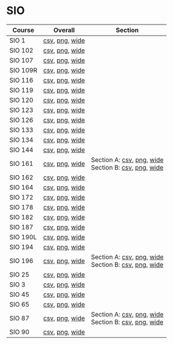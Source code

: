 # SIO

| Course | Overall | Section |
| ------ | ------- | ------- |
| SIO 1 | [csv](https://github.com/UCSD-Historical-Enrollment-Data/2025Winter/blob/main/overall/SIO%201.csv), [png](https://raw.githubusercontent.com/UCSD-Historical-Enrollment-Data/2025Winter/main/plot_overall/SIO%201.png), [wide](https://raw.githubusercontent.com/UCSD-Historical-Enrollment-Data/2025Winter/main/plot_overall_wide/SIO%201.png) |  |
| SIO 102 | [csv](https://github.com/UCSD-Historical-Enrollment-Data/2025Winter/blob/main/overall/SIO%20102.csv), [png](https://raw.githubusercontent.com/UCSD-Historical-Enrollment-Data/2025Winter/main/plot_overall/SIO%20102.png), [wide](https://raw.githubusercontent.com/UCSD-Historical-Enrollment-Data/2025Winter/main/plot_overall_wide/SIO%20102.png) |  |
| SIO 107 | [csv](https://github.com/UCSD-Historical-Enrollment-Data/2025Winter/blob/main/overall/SIO%20107.csv), [png](https://raw.githubusercontent.com/UCSD-Historical-Enrollment-Data/2025Winter/main/plot_overall/SIO%20107.png), [wide](https://raw.githubusercontent.com/UCSD-Historical-Enrollment-Data/2025Winter/main/plot_overall_wide/SIO%20107.png) |  |
| SIO 109R | [csv](https://github.com/UCSD-Historical-Enrollment-Data/2025Winter/blob/main/overall/SIO%20109R.csv), [png](https://raw.githubusercontent.com/UCSD-Historical-Enrollment-Data/2025Winter/main/plot_overall/SIO%20109R.png), [wide](https://raw.githubusercontent.com/UCSD-Historical-Enrollment-Data/2025Winter/main/plot_overall_wide/SIO%20109R.png) |  |
| SIO 116 | [csv](https://github.com/UCSD-Historical-Enrollment-Data/2025Winter/blob/main/overall/SIO%20116.csv), [png](https://raw.githubusercontent.com/UCSD-Historical-Enrollment-Data/2025Winter/main/plot_overall/SIO%20116.png), [wide](https://raw.githubusercontent.com/UCSD-Historical-Enrollment-Data/2025Winter/main/plot_overall_wide/SIO%20116.png) |  |
| SIO 119 | [csv](https://github.com/UCSD-Historical-Enrollment-Data/2025Winter/blob/main/overall/SIO%20119.csv), [png](https://raw.githubusercontent.com/UCSD-Historical-Enrollment-Data/2025Winter/main/plot_overall/SIO%20119.png), [wide](https://raw.githubusercontent.com/UCSD-Historical-Enrollment-Data/2025Winter/main/plot_overall_wide/SIO%20119.png) |  |
| SIO 120 | [csv](https://github.com/UCSD-Historical-Enrollment-Data/2025Winter/blob/main/overall/SIO%20120.csv), [png](https://raw.githubusercontent.com/UCSD-Historical-Enrollment-Data/2025Winter/main/plot_overall/SIO%20120.png), [wide](https://raw.githubusercontent.com/UCSD-Historical-Enrollment-Data/2025Winter/main/plot_overall_wide/SIO%20120.png) |  |
| SIO 123 | [csv](https://github.com/UCSD-Historical-Enrollment-Data/2025Winter/blob/main/overall/SIO%20123.csv), [png](https://raw.githubusercontent.com/UCSD-Historical-Enrollment-Data/2025Winter/main/plot_overall/SIO%20123.png), [wide](https://raw.githubusercontent.com/UCSD-Historical-Enrollment-Data/2025Winter/main/plot_overall_wide/SIO%20123.png) |  |
| SIO 126 | [csv](https://github.com/UCSD-Historical-Enrollment-Data/2025Winter/blob/main/overall/SIO%20126.csv), [png](https://raw.githubusercontent.com/UCSD-Historical-Enrollment-Data/2025Winter/main/plot_overall/SIO%20126.png), [wide](https://raw.githubusercontent.com/UCSD-Historical-Enrollment-Data/2025Winter/main/plot_overall_wide/SIO%20126.png) |  |
| SIO 133 | [csv](https://github.com/UCSD-Historical-Enrollment-Data/2025Winter/blob/main/overall/SIO%20133.csv), [png](https://raw.githubusercontent.com/UCSD-Historical-Enrollment-Data/2025Winter/main/plot_overall/SIO%20133.png), [wide](https://raw.githubusercontent.com/UCSD-Historical-Enrollment-Data/2025Winter/main/plot_overall_wide/SIO%20133.png) |  |
| SIO 134 | [csv](https://github.com/UCSD-Historical-Enrollment-Data/2025Winter/blob/main/overall/SIO%20134.csv), [png](https://raw.githubusercontent.com/UCSD-Historical-Enrollment-Data/2025Winter/main/plot_overall/SIO%20134.png), [wide](https://raw.githubusercontent.com/UCSD-Historical-Enrollment-Data/2025Winter/main/plot_overall_wide/SIO%20134.png) |  |
| SIO 144 | [csv](https://github.com/UCSD-Historical-Enrollment-Data/2025Winter/blob/main/overall/SIO%20144.csv), [png](https://raw.githubusercontent.com/UCSD-Historical-Enrollment-Data/2025Winter/main/plot_overall/SIO%20144.png), [wide](https://raw.githubusercontent.com/UCSD-Historical-Enrollment-Data/2025Winter/main/plot_overall_wide/SIO%20144.png) |  |
| SIO 161 | [csv](https://github.com/UCSD-Historical-Enrollment-Data/2025Winter/blob/main/overall/SIO%20161.csv), [png](https://raw.githubusercontent.com/UCSD-Historical-Enrollment-Data/2025Winter/main/plot_overall/SIO%20161.png), [wide](https://raw.githubusercontent.com/UCSD-Historical-Enrollment-Data/2025Winter/main/plot_overall_wide/SIO%20161.png) | Section A: [csv](https://github.com/UCSD-Historical-Enrollment-Data/2025Winter/blob/main/section/SIO%20161_A.csv), [png](https://raw.githubusercontent.com/UCSD-Historical-Enrollment-Data/2025Winter/main/plot_section/SIO%20161_A.png), [wide](https://raw.githubusercontent.com/UCSD-Historical-Enrollment-Data/2025Winter/main/plot_section_wide/SIO%20161_A.png)<br>Section B: [csv](https://github.com/UCSD-Historical-Enrollment-Data/2025Winter/blob/main/section/SIO%20161_B.csv), [png](https://raw.githubusercontent.com/UCSD-Historical-Enrollment-Data/2025Winter/main/plot_section/SIO%20161_B.png), [wide](https://raw.githubusercontent.com/UCSD-Historical-Enrollment-Data/2025Winter/main/plot_section_wide/SIO%20161_B.png) |
| SIO 162 | [csv](https://github.com/UCSD-Historical-Enrollment-Data/2025Winter/blob/main/overall/SIO%20162.csv), [png](https://raw.githubusercontent.com/UCSD-Historical-Enrollment-Data/2025Winter/main/plot_overall/SIO%20162.png), [wide](https://raw.githubusercontent.com/UCSD-Historical-Enrollment-Data/2025Winter/main/plot_overall_wide/SIO%20162.png) |  |
| SIO 164 | [csv](https://github.com/UCSD-Historical-Enrollment-Data/2025Winter/blob/main/overall/SIO%20164.csv), [png](https://raw.githubusercontent.com/UCSD-Historical-Enrollment-Data/2025Winter/main/plot_overall/SIO%20164.png), [wide](https://raw.githubusercontent.com/UCSD-Historical-Enrollment-Data/2025Winter/main/plot_overall_wide/SIO%20164.png) |  |
| SIO 172 | [csv](https://github.com/UCSD-Historical-Enrollment-Data/2025Winter/blob/main/overall/SIO%20172.csv), [png](https://raw.githubusercontent.com/UCSD-Historical-Enrollment-Data/2025Winter/main/plot_overall/SIO%20172.png), [wide](https://raw.githubusercontent.com/UCSD-Historical-Enrollment-Data/2025Winter/main/plot_overall_wide/SIO%20172.png) |  |
| SIO 178 | [csv](https://github.com/UCSD-Historical-Enrollment-Data/2025Winter/blob/main/overall/SIO%20178.csv), [png](https://raw.githubusercontent.com/UCSD-Historical-Enrollment-Data/2025Winter/main/plot_overall/SIO%20178.png), [wide](https://raw.githubusercontent.com/UCSD-Historical-Enrollment-Data/2025Winter/main/plot_overall_wide/SIO%20178.png) |  |
| SIO 182 | [csv](https://github.com/UCSD-Historical-Enrollment-Data/2025Winter/blob/main/overall/SIO%20182.csv), [png](https://raw.githubusercontent.com/UCSD-Historical-Enrollment-Data/2025Winter/main/plot_overall/SIO%20182.png), [wide](https://raw.githubusercontent.com/UCSD-Historical-Enrollment-Data/2025Winter/main/plot_overall_wide/SIO%20182.png) |  |
| SIO 187 | [csv](https://github.com/UCSD-Historical-Enrollment-Data/2025Winter/blob/main/overall/SIO%20187.csv), [png](https://raw.githubusercontent.com/UCSD-Historical-Enrollment-Data/2025Winter/main/plot_overall/SIO%20187.png), [wide](https://raw.githubusercontent.com/UCSD-Historical-Enrollment-Data/2025Winter/main/plot_overall_wide/SIO%20187.png) |  |
| SIO 190L | [csv](https://github.com/UCSD-Historical-Enrollment-Data/2025Winter/blob/main/overall/SIO%20190L.csv), [png](https://raw.githubusercontent.com/UCSD-Historical-Enrollment-Data/2025Winter/main/plot_overall/SIO%20190L.png), [wide](https://raw.githubusercontent.com/UCSD-Historical-Enrollment-Data/2025Winter/main/plot_overall_wide/SIO%20190L.png) |  |
| SIO 194 | [csv](https://github.com/UCSD-Historical-Enrollment-Data/2025Winter/blob/main/overall/SIO%20194.csv), [png](https://raw.githubusercontent.com/UCSD-Historical-Enrollment-Data/2025Winter/main/plot_overall/SIO%20194.png), [wide](https://raw.githubusercontent.com/UCSD-Historical-Enrollment-Data/2025Winter/main/plot_overall_wide/SIO%20194.png) |  |
| SIO 196 | [csv](https://github.com/UCSD-Historical-Enrollment-Data/2025Winter/blob/main/overall/SIO%20196.csv), [png](https://raw.githubusercontent.com/UCSD-Historical-Enrollment-Data/2025Winter/main/plot_overall/SIO%20196.png), [wide](https://raw.githubusercontent.com/UCSD-Historical-Enrollment-Data/2025Winter/main/plot_overall_wide/SIO%20196.png) | Section A: [csv](https://github.com/UCSD-Historical-Enrollment-Data/2025Winter/blob/main/section/SIO%20196_A.csv), [png](https://raw.githubusercontent.com/UCSD-Historical-Enrollment-Data/2025Winter/main/plot_section/SIO%20196_A.png), [wide](https://raw.githubusercontent.com/UCSD-Historical-Enrollment-Data/2025Winter/main/plot_section_wide/SIO%20196_A.png)<br>Section B: [csv](https://github.com/UCSD-Historical-Enrollment-Data/2025Winter/blob/main/section/SIO%20196_B.csv), [png](https://raw.githubusercontent.com/UCSD-Historical-Enrollment-Data/2025Winter/main/plot_section/SIO%20196_B.png), [wide](https://raw.githubusercontent.com/UCSD-Historical-Enrollment-Data/2025Winter/main/plot_section_wide/SIO%20196_B.png) |
| SIO 25 | [csv](https://github.com/UCSD-Historical-Enrollment-Data/2025Winter/blob/main/overall/SIO%2025.csv), [png](https://raw.githubusercontent.com/UCSD-Historical-Enrollment-Data/2025Winter/main/plot_overall/SIO%2025.png), [wide](https://raw.githubusercontent.com/UCSD-Historical-Enrollment-Data/2025Winter/main/plot_overall_wide/SIO%2025.png) |  |
| SIO 3 | [csv](https://github.com/UCSD-Historical-Enrollment-Data/2025Winter/blob/main/overall/SIO%203.csv), [png](https://raw.githubusercontent.com/UCSD-Historical-Enrollment-Data/2025Winter/main/plot_overall/SIO%203.png), [wide](https://raw.githubusercontent.com/UCSD-Historical-Enrollment-Data/2025Winter/main/plot_overall_wide/SIO%203.png) |  |
| SIO 45 | [csv](https://github.com/UCSD-Historical-Enrollment-Data/2025Winter/blob/main/overall/SIO%2045.csv), [png](https://raw.githubusercontent.com/UCSD-Historical-Enrollment-Data/2025Winter/main/plot_overall/SIO%2045.png), [wide](https://raw.githubusercontent.com/UCSD-Historical-Enrollment-Data/2025Winter/main/plot_overall_wide/SIO%2045.png) |  |
| SIO 65 | [csv](https://github.com/UCSD-Historical-Enrollment-Data/2025Winter/blob/main/overall/SIO%2065.csv), [png](https://raw.githubusercontent.com/UCSD-Historical-Enrollment-Data/2025Winter/main/plot_overall/SIO%2065.png), [wide](https://raw.githubusercontent.com/UCSD-Historical-Enrollment-Data/2025Winter/main/plot_overall_wide/SIO%2065.png) |  |
| SIO 87 | [csv](https://github.com/UCSD-Historical-Enrollment-Data/2025Winter/blob/main/overall/SIO%2087.csv), [png](https://raw.githubusercontent.com/UCSD-Historical-Enrollment-Data/2025Winter/main/plot_overall/SIO%2087.png), [wide](https://raw.githubusercontent.com/UCSD-Historical-Enrollment-Data/2025Winter/main/plot_overall_wide/SIO%2087.png) | Section A: [csv](https://github.com/UCSD-Historical-Enrollment-Data/2025Winter/blob/main/section/SIO%2087_A.csv), [png](https://raw.githubusercontent.com/UCSD-Historical-Enrollment-Data/2025Winter/main/plot_section/SIO%2087_A.png), [wide](https://raw.githubusercontent.com/UCSD-Historical-Enrollment-Data/2025Winter/main/plot_section_wide/SIO%2087_A.png)<br>Section B: [csv](https://github.com/UCSD-Historical-Enrollment-Data/2025Winter/blob/main/section/SIO%2087_B.csv), [png](https://raw.githubusercontent.com/UCSD-Historical-Enrollment-Data/2025Winter/main/plot_section/SIO%2087_B.png), [wide](https://raw.githubusercontent.com/UCSD-Historical-Enrollment-Data/2025Winter/main/plot_section_wide/SIO%2087_B.png) |
| SIO 90 | [csv](https://github.com/UCSD-Historical-Enrollment-Data/2025Winter/blob/main/overall/SIO%2090.csv), [png](https://raw.githubusercontent.com/UCSD-Historical-Enrollment-Data/2025Winter/main/plot_overall/SIO%2090.png), [wide](https://raw.githubusercontent.com/UCSD-Historical-Enrollment-Data/2025Winter/main/plot_overall_wide/SIO%2090.png) |  |

